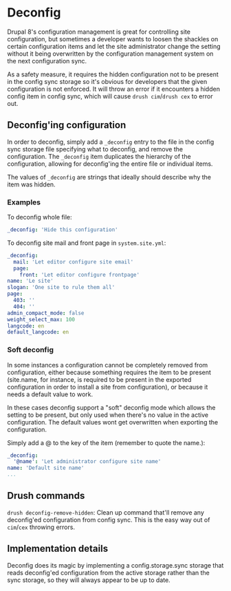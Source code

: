 Deconfig
========

Drupal 8's configuration management is great for controlling site
configuration, but sometimes a developer wants to loosen the shackles
on certain configuration items and let the site administrator change
the setting without it being overwritten by the configuration
management system on the next configuration sync.

As a safety measure, it requires the hidden configuration not to be
present in the config sync storage so it's obvious for developers that
the given configuration is not enforced. It will throw an error if it
encounters a hidden config item in config sync, which will cause
`drush cim`/`drush cex` to error out.

## Deconfig'ing configuration

In order to deconfig, simply add a `_deconfig` entry to the file in
the config sync storage file specifying what to deconfig, and remove
the configuration. The `_deconfig` item duplicates the hierarchy of
the configuration, allowing for deconfig'ing the entire file or
individual items.

The values of `_deconfig` are strings that ideally should describe why
the item was hidden.

### Examples

To deconfig whole file:

``` yaml
_deconfig: 'Hide this configuration'
```

To deconfig site mail and front page in `system.site.yml`:

``` yaml
_deconfig:
  mail: 'Let editor configure site email'
  page:
    front: 'Let editor configure frontpage'
name: 'Le site'
slogan: 'One site to rule them all'
page:
  403: ''
  404: ''
admin_compact_mode: false
weight_select_max: 100
langcode: en
default_langcode: en
```

### Soft deconfig

In some instances a configuration cannot be completely removed from
configuration, either because something requires the item to be
present (site.name, for instance, is required to be present in the
exported configuration in order to install a site from configuration),
or because it needs a default value to work.

In these cases deconfig support a "soft" deconfig mode which allows
the setting to be present, but only used when there's no value in the
active configuration. The default values wont get overwritten when
exporting the configuration.

Simply add a @ to the key of the item (remember to quote the name.):

``` yaml
_deconfig:
  '@name': 'Let administrator configure site name'
name: 'Default site name'
...
```

## Drush commands

`drush deconfig-remove-hidden`: Clean up command that'll remove any
deconfig'ed configuration from config sync. This is the easy way out
of `cim`/`cex` throwing errors.

## Implementation details

Deconfig does its magic by implementing a config.storage.sync storage
that reads deconfig'ed configuration from the active storage rather
than the sync storage, so they will always appear to be up to date.
